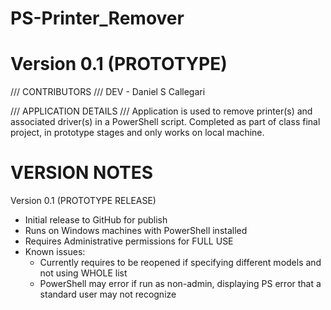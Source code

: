 # PS-Printer_Remover
# Version 0.1 (PROTOTYPE)

/// CONTRIBUTORS ///
DEV - Daniel S Callegari

/// APPLICATION DETAILS ///
Application is used to remove printer(s) and associated driver(s) in a PowerShell script. Completed as part of class final project, in prototype stages and only works on local machine.

# VERSION NOTES
Version 0.1 (PROTOTYPE RELEASE)
- Initial release to GitHub for publish
- Runs on Windows machines with PowerShell installed
- Requires Administrative permissions for FULL USE
- Known issues:
  - Currently requires to be reopened if specifying different models and not using WHOLE list
  - PowerShell may error if run as non-admin, displaying PS error that a standard user may not recognize
